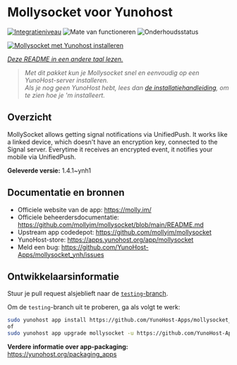 <!--
NB: Deze README is automatisch gegenereerd door <https://github.com/YunoHost/apps/tree/master/tools/readme_generator>
Hij mag NIET handmatig aangepast worden.
-->

# Mollysocket voor Yunohost

[![Integratieniveau](https://dash.yunohost.org/integration/mollysocket.svg)](https://ci-apps.yunohost.org/ci/apps/mollysocket/) ![Mate van functioneren](https://ci-apps.yunohost.org/ci/badges/mollysocket.status.svg) ![Onderhoudsstatus](https://ci-apps.yunohost.org/ci/badges/mollysocket.maintain.svg)

[![Mollysocket met Yunohost installeren](https://install-app.yunohost.org/install-with-yunohost.svg)](https://install-app.yunohost.org/?app=mollysocket)

*[Deze README in een andere taal lezen.](./ALL_README.md)*

> *Met dit pakket kun je Mollysocket snel en eenvoudig op een YunoHost-server installeren.*  
> *Als je nog geen YunoHost hebt, lees dan [de installatiehandleiding](https://yunohost.org/install), om te zien hoe je 'm installeert.*

## Overzicht

MollySocket allows getting signal notifications via UnifiedPush. It works like a linked device, which doesn't have an encryption key, connected to the Signal server. Everytime it receives an encrypted event, it notifies your mobile via UnifiedPush.


**Geleverde versie:** 1.4.1~ynh1
## Documentatie en bronnen

- Officiele website van de app: <https://molly.im/>
- Officiele beheerdersdocumentatie: <https://github.com/mollyim/mollysocket/blob/main/README.md>
- Upstream app codedepot: <https://github.com/mollyim/mollysocket>
- YunoHost-store: <https://apps.yunohost.org/app/mollysocket>
- Meld een bug: <https://github.com/YunoHost-Apps/mollysocket_ynh/issues>

## Ontwikkelaarsinformatie

Stuur je pull request alsjeblieft naar de [`testing`-branch](https://github.com/YunoHost-Apps/mollysocket_ynh/tree/testing).

Om de `testing`-branch uit te proberen, ga als volgt te werk:

```bash
sudo yunohost app install https://github.com/YunoHost-Apps/mollysocket_ynh/tree/testing --debug
of
sudo yunohost app upgrade mollysocket -u https://github.com/YunoHost-Apps/mollysocket_ynh/tree/testing --debug
```

**Verdere informatie over app-packaging:** <https://yunohost.org/packaging_apps>
